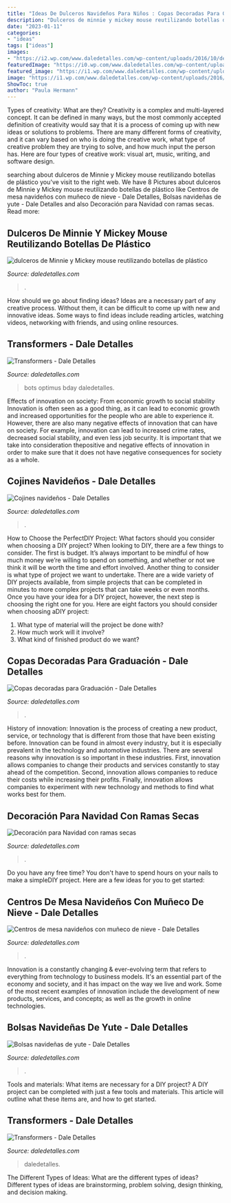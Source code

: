 ```yaml
---
title: "Ideas De Dulceros Navideños Para Niños : Copas Decoradas Para Graduación"
description: "Dulceros de minnie y mickey mouse reutilizando botellas de plástico"
date: "2023-01-11"
categories:
- "ideas"
tags: ["ideas"]
images:
- "https://i2.wp.com/www.daledetalles.com/wp-content/uploads/2016/10/decoracion-con-ramas-secas12.jpg"
featuredImage: "https://i0.wp.com/www.daledetalles.com/wp-content/uploads/2017/07/dulcero-minnie-y-mickey-con-botellas11.jpg"
featured_image: "https://i1.wp.com/www.daledetalles.com/wp-content/uploads/2016/12/bolsas-de-yute16.jpg"
image: "https://i1.wp.com/www.daledetalles.com/wp-content/uploads/2016/12/bolsas-de-yute16.jpg"
ShowToc: true
author: "Paula Hermann"
---
```



Types of creativity: What are they?
Creativity is a complex and multi-layered concept. It can be defined in many ways, but the most commonly accepted definition of creativity would say that it is a process of coming up with new ideas or solutions to problems. There are many different forms of creativity, and it can vary based on who is doing the creative work, what type of creative problem they are trying to solve, and how much input the person has. Here are four types of creative work: visual art, music, writing, and software design.

	

		
searching about dulceros de Minnie y Mickey mouse reutilizando botellas de plástico you've visit to the right web. We have 8 Pictures about dulceros de Minnie y Mickey mouse reutilizando botellas de plástico like Centros de mesa navideños con muñeco de nieve - Dale Detalles, Bolsas navideñas de yute - Dale Detalles and also Decoración para Navidad con ramas secas. Read more:
		
    
## Dulceros De Minnie Y Mickey Mouse Reutilizando Botellas De Plástico

<img loading=lazy src="https://i0.wp.com/www.daledetalles.com/wp-content/uploads/2017/07/dulcero-minnie-y-mickey-con-botellas11.jpg" onerror="this.onerror=null;this.src='https://tse3.mm.bing.net/th?id=OIP.k9ajHDf8e_aHNgAxnWiYsQHaJ4&amp;pid=15.1';" alt="dulceros de Minnie y Mickey mouse reutilizando botellas de plástico">

_Source: daledetalles.com_

>. 

	

How should we go about finding ideas?
Ideas are a necessary part of any creative process. Without them, it can be difficult to come up with new and innovative ideas. Some ways to find ideas include reading articles, watching videos, networking with friends, and using online resources.

    
## Transformers - Dale Detalles

<img loading=lazy src="https://i0.wp.com/www.daledetalles.com/wp-content/uploads/2016/02/transformers20.jpg" onerror="this.onerror=null;this.src='https://tse1.mm.bing.net/th?id=OIP.risQ1RcvvUkMelLDKCrwRQHaJ4&amp;pid=15.1';" alt="Transformers - Dale Detalles">

_Source: daledetalles.com_

>bots optimus bday daledetalles. 

	

Effects of innovation on society: From economic growth to social stability
Innovation is often seen as a good thing, as it can lead to economic growth and increased opportunities for the people who are able to experience it. However, there are also many negative effects of innovation that can have on society. For example, innovation can lead to increased crime rates, decreased social stability, and even less job security. It is important that we take into consideration thepositive and negative effects of innovation in order to make sure that it does not have negative consequences for society as a whole.

    
## Cojines Navideños - Dale Detalles

<img loading=lazy src="https://i2.wp.com/lh3.googleusercontent.com/-wFuRbDh_Q54/WbhYFvwQqhI/AAAAAAAAM_Y/VkLUBqWu4pYPK7R5s7rFPtf1By1jJjHNgCHMYCw/s1600/8e1372999bfd3f719eccc0e8f7f0fd3b.jpg?ssl=1" onerror="this.onerror=null;this.src='https://tse2.mm.bing.net/th?id=OIP.k3bcCqEK-Q9Kda7EU-yIgQHaJ6&amp;pid=15.1';" alt="Cojines navideños - Dale Detalles">

_Source: daledetalles.com_

>. 

	

How to Choose the PerfectDIY Project: What factors should you consider when choosing a DIY project?
When looking to DIY, there are a few things to consider. The first is budget. It’s always important to be mindful of how much money we’re willing to spend on something, and whether or not we think it will be worth the time and effort involved. Another thing to consider is what type of project we want to undertake. There are a wide variety of DIY projects available, from simple projects that can be completed in minutes to more complex projects that can take weeks or even months. Once you have your idea for a DIY project, however, the next step is choosing the right one for you. Here are eight factors you should consider when choosing aDIY project: 
1) What type of material will the project be done with?
2) How much work will it involve?
3) What kind of finished product do we want?

    
## Copas Decoradas Para Graduación - Dale Detalles

<img loading=lazy src="https://i2.wp.com/www.daledetalles.com/wp-content/uploads/2016/04/copa-para-graduacion1.jpg" onerror="this.onerror=null;this.src='https://tse1.mm.bing.net/th?id=OIP.N-YzMS5RobjEZsV8LRc5NwHaJ5&amp;pid=15.1';" alt="Copas decoradas para Graduación - Dale Detalles">

_Source: daledetalles.com_

>. 

	

History of innovation:
Innovation is the process of creating a new product, service, or technology that is different from those that have been existing before. Innovation can be found in almost every industry, but it is especially prevalent in the technology and automotive industries. There are several reasons why innovation is so important in these industries. First, innovation allows companies to change their products and services constantly to stay ahead of the competition. Second, innovation allows companies to reduce their costs while increasing their profits. Finally, innovation allows companies to experiment with new technology and methods to find what works best for them.

    
## Decoración Para Navidad Con Ramas Secas

<img loading=lazy src="https://i2.wp.com/www.daledetalles.com/wp-content/uploads/2016/10/decoracion-con-ramas-secas12.jpg" onerror="this.onerror=null;this.src='https://tse3.mm.bing.net/th?id=OIP.KGyv7mN16Glk_Z3Dmsq6iAAAAA&amp;pid=15.1';" alt="Decoración para Navidad con ramas secas">

_Source: daledetalles.com_

>. 

	

Do you have any free time? You don't have to spend hours on your nails to make a simpleDIY project. Here are a few ideas for you to get started: 

    
## Centros De Mesa Navideños Con Muñeco De Nieve - Dale Detalles

<img loading=lazy src="https://i2.wp.com/www.daledetalles.com/wp-content/uploads/2019/11/centros-de-mesa-navideños-con-muñeco-de-nieve12.jpg?resize=500%2C723&amp;ssl=1" onerror="this.onerror=null;this.src='https://tse3.mm.bing.net/th?id=OIP.9hWQADDtU9o0-pYzuaH2TQHaKt&amp;pid=15.1';" alt="Centros de mesa navideños con muñeco de nieve - Dale Detalles">

_Source: daledetalles.com_

>. 

	

Innovation is a constantly changing & ever-evolving term that refers to everything from technology to business models. It's an essential part of the economy and society, and it has impact on the way we live and work. Some of the most recent examples of innovation include the development of new products, services, and concepts; as well as the growth in online technologies.

    
## Bolsas Navideñas De Yute - Dale Detalles

<img loading=lazy src="https://i1.wp.com/www.daledetalles.com/wp-content/uploads/2016/12/bolsas-de-yute16.jpg" onerror="this.onerror=null;this.src='https://tse2.mm.bing.net/th?id=OIP.9EUZZp4KFNZzYwFZ6OmfdAHaLJ&amp;pid=15.1';" alt="Bolsas navideñas de yute - Dale Detalles">

_Source: daledetalles.com_

>. 

	

Tools and materials: What items are necessary for a DIY project?
A DIY project can be completed with just a few tools and materials. This article will outline what these items are, and how to get started.

    
## Transformers - Dale Detalles

<img loading=lazy src="https://i1.wp.com/www.daledetalles.com/wp-content/uploads/2016/02/transformers19.jpg" onerror="this.onerror=null;this.src='https://tse2.mm.bing.net/th?id=OIP.0XbTyJWJhefV2LSriPsfaAHaJ4&amp;pid=15.1';" alt="Transformers - Dale Detalles">

_Source: daledetalles.com_

>daledetalles. 

	

The Different Types of Ideas: What are the different types of ideas?
Different types of ideas are brainstorming, problem solving, design thinking, and decision making.

